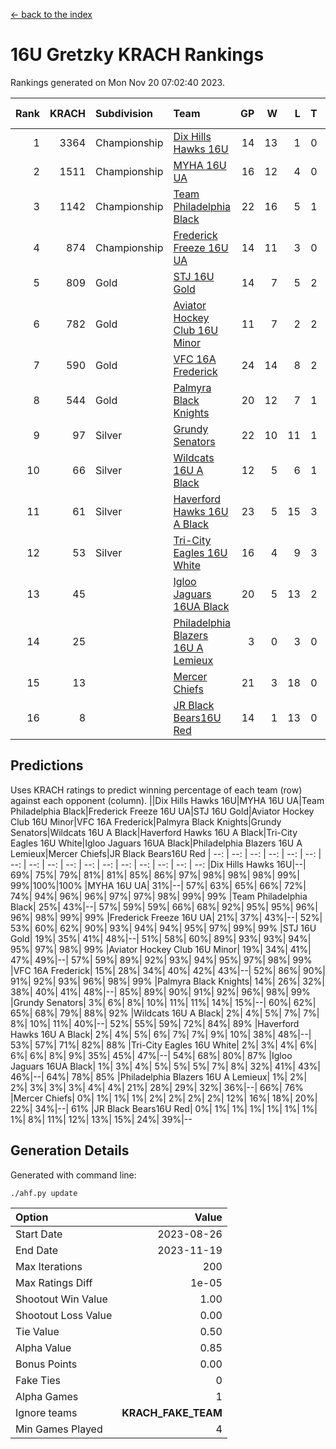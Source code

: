 [<- back to the index](readme.md)
# 16U Gretzky KRACH Rankings
Rankings generated on Mon Nov 20 07:02:40 2023.

Rank|KRACH|Subdivision|Team|GP|W|L|T|OTW|OTL|SoS|Exp Wins|Win Diff
---:|---:|:---|:---|---:|---:|---:|---:|---:|---:|---:|---:|---:
1|3364|Championship|[Dix Hills Hawks 16U](https://gamesheetstats.com/seasons/3659/teams/140688/schedule)|14|13|1|0|1|0|331|13.8|-0.0
2|1511|Championship|[MYHA 16U UA](https://gamesheetstats.com/seasons/3659/teams/140695/schedule)|16|12|4|0|2|1|663|12.8|-0.0
3|1142|Championship|[Team Philadelphia Black](https://gamesheetstats.com/seasons/3659/teams/140698/schedule)|22|16|5|1|1|1|594|17.3|-0.0
4|874|Championship|[Frederick Freeze 16U UA](https://gamesheetstats.com/seasons/3659/teams/140689/schedule)|14|11|3|0|0|0|313|11.9|0.0
5|809|Gold|[STJ 16U Gold](https://gamesheetstats.com/seasons/3659/teams/140697/schedule)|14|7|5|2|1|0|792|8.8|-0.0
6|782|Gold|[Aviator Hockey Club 16U Minor](https://gamesheetstats.com/seasons/3659/teams/140687/schedule)|11|7|2|2|2|1|454|8.9|0.0
7|590|Gold|[VFC 16A Frederick](https://gamesheetstats.com/seasons/3659/teams/140700/schedule)|24|14|8|2|0|2|726|15.8|-0.0
8|544|Gold|[Palmyra Black Knights](https://gamesheetstats.com/seasons/3659/teams/140696/schedule)|20|12|7|1|2|0|545|13.4|0.0
9|97|Silver|[Grundy Senators](https://gamesheetstats.com/seasons/3659/teams/140690/schedule)|22|10|11|1|0|0|367|11.4|0.0
10|66|Silver|[Wildcats 16U A Black](https://gamesheetstats.com/seasons/3659/teams/140725/schedule)|12|5|6|1|0|0|482|6.4|0.0
11|61|Silver|[Haverford Hawks 16U A Black](https://gamesheetstats.com/seasons/3659/teams/140691/schedule)|23|5|15|3|0|1|661|7.4|0.0
12|53|Silver|[Tri-City Eagles 16U White](https://gamesheetstats.com/seasons/3659/teams/140699/schedule)|16|4|9|3|0|1|307|6.4|0.0
13|45||[Igloo Jaguars 16UA Black](https://gamesheetstats.com/seasons/3659/teams/140692/schedule)|20|5|13|2|0|2|741|6.9|0.0
14|25||[Philadelphia Blazers 16U A Lemieux](https://gamesheetstats.com/seasons/3659/teams/140717/schedule)|3|0|3|0|0|0|571|0.9|0.0
15|13||[Mercer Chiefs](https://gamesheetstats.com/seasons/3659/teams/140694/schedule)|21|3|18|0|0|0|959|3.9|0.0
16|8||[JR Black Bears16U Red](https://gamesheetstats.com/seasons/3659/teams/140693/schedule)|14|1|13|0|0|0|269|1.9|0.0

## Predictions
Uses KRACH ratings to predict winning percentage of each team (row) against each opponent (column).
||Dix Hills Hawks 16U|MYHA 16U UA|Team Philadelphia Black|Frederick Freeze 16U UA|STJ 16U Gold|Aviator Hockey Club 16U Minor|VFC 16A Frederick|Palmyra Black Knights|Grundy Senators|Wildcats 16U A Black|Haverford Hawks 16U A Black|Tri-City Eagles 16U White|Igloo Jaguars 16UA Black|Philadelphia Blazers 16U A Lemieux|Mercer Chiefs|JR Black Bears16U Red
| --: | --: | --: | --: | --: | --: | --: | --: | --: | --: | --: | --: | --: | --: | --: | --: | --: 
|Dix Hills Hawks 16U|--| 69%| 75%| 79%| 81%| 81%| 85%| 86%| 97%| 98%| 98%| 98%| 99%| 99%|100%|100%
|MYHA 16U UA| 31%|--| 57%| 63%| 65%| 66%| 72%| 74%| 94%| 96%| 96%| 97%| 97%| 98%| 99%| 99%
|Team Philadelphia Black| 25%| 43%|--| 57%| 59%| 59%| 66%| 68%| 92%| 95%| 95%| 96%| 96%| 98%| 99%| 99%
|Frederick Freeze 16U UA| 21%| 37%| 43%|--| 52%| 53%| 60%| 62%| 90%| 93%| 94%| 94%| 95%| 97%| 99%| 99%
|STJ 16U Gold| 19%| 35%| 41%| 48%|--| 51%| 58%| 60%| 89%| 93%| 93%| 94%| 95%| 97%| 98%| 99%
|Aviator Hockey Club 16U Minor| 19%| 34%| 41%| 47%| 49%|--| 57%| 59%| 89%| 92%| 93%| 94%| 95%| 97%| 98%| 99%
|VFC 16A Frederick| 15%| 28%| 34%| 40%| 42%| 43%|--| 52%| 86%| 90%| 91%| 92%| 93%| 96%| 98%| 99%
|Palmyra Black Knights| 14%| 26%| 32%| 38%| 40%| 41%| 48%|--| 85%| 89%| 90%| 91%| 92%| 96%| 98%| 99%
|Grundy Senators|  3%|  6%|  8%| 10%| 11%| 11%| 14%| 15%|--| 60%| 62%| 65%| 68%| 79%| 88%| 92%
|Wildcats 16U A Black|  2%|  4%|  5%|  7%|  7%|  8%| 10%| 11%| 40%|--| 52%| 55%| 59%| 72%| 84%| 89%
|Haverford Hawks 16U A Black|  2%|  4%|  5%|  6%|  7%|  7%|  9%| 10%| 38%| 48%|--| 53%| 57%| 71%| 82%| 88%
|Tri-City Eagles 16U White|  2%|  3%|  4%|  6%|  6%|  6%|  8%|  9%| 35%| 45%| 47%|--| 54%| 68%| 80%| 87%
|Igloo Jaguars 16UA Black|  1%|  3%|  4%|  5%|  5%|  5%|  7%|  8%| 32%| 41%| 43%| 46%|--| 64%| 78%| 85%
|Philadelphia Blazers 16U A Lemieux|  1%|  2%|  2%|  3%|  3%|  3%|  4%|  4%| 21%| 28%| 29%| 32%| 36%|--| 66%| 76%
|Mercer Chiefs|  0%|  1%|  1%|  1%|  2%|  2%|  2%|  2%| 12%| 16%| 18%| 20%| 22%| 34%|--| 61%
|JR Black Bears16U Red|  0%|  1%|  1%|  1%|  1%|  1%|  1%|  1%|  8%| 11%| 12%| 13%| 15%| 24%| 39%|--

## Generation Details

Generated with command line:
```
./ahf.py update
```

| Option | Value |
| :----- | ----: |
| Start Date | 2023-08-26 |
| End Date | 2023-11-19 |
| Max Iterations | 200 |
| Max Ratings Diff | 1e-05 |
| Shootout Win Value | 1.00 |
| Shootout Loss Value | 0.00 |
| Tie Value | 0.50 |
| Alpha Value | 0.85 |
| Bonus Points | 0.00 |
| Fake Ties | 0 |
| Alpha Games | 1 |
| Ignore teams | __KRACH_FAKE_TEAM__ |
| Min Games Played | 4 |

